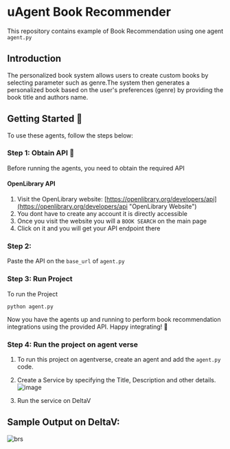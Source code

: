 # uAgent Book Recommender

This repository contains example of Book Recommendation using one agent `agent.py`

## Introduction
The personalized book system allows users to create custom books by selecting parameter such as genre.The system then generates a personalized book based on the user's preferences (genre) by providing the book title and authors name.


## Getting Started 🚀
To use these agents, follow the steps below:

### Step 1: Obtain API 🔑
Before running the agents, you need to obtain the required API

#### OpenLibrary API
1. Visit the OpenLibrary website: [https://openlibrary.org/developers/api](https://openlibrary.org/developers/api "OpenLibrary Website")
2. You dont have to create any account it is directly accessible
3. Once you visit the website you will a `BOOK SEARCH` on the main page
4. Click on it and you will get your API endpoint there

### Step 2: 
Paste the API on the `base_url` of `agent.py`

### Step 3: Run Project
To run the Project
```
python agent.py
```
Now you have the agents up and running to perform book recommendation integrations using the provided API. Happy integrating! 🎉

### Step 4: Run the project on agent verse
1. To run this project on agentverse, create an agent and add the `agent.py` code.

2. Create a Service by specifying the Title, Description and other details.
   ![image](https://github.com/Pixathon-Saavyas/Neurons/assets/5381124/645fcc16-a3e0-4304-925c-a2ad5f10d6c1)
   
4. Run the service on DeltaV   


## Sample Output on DeltaV:
![brs](https://github.com/Pixathon-Saavyas/Neurons/assets/5381124/8dc7f50c-ec96-4895-b263-d85940341f19)

